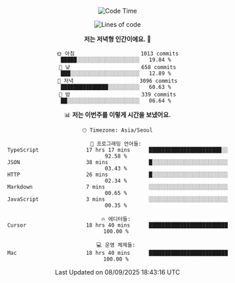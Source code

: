 <div align='center'>
 
<!--START_SECTION:waka-->
![Code Time](http://img.shields.io/badge/Code%20Time-4%2C596%20hrs%2022%20mins-blue)

![Lines of code](https://img.shields.io/badge/%EC%A0%80%EB%8A%94%20%EC%97%AC%ED%83%9C%EA%B9%8C%EC%A7%80%20-2.1%20million%20%EC%A4%84%EC%9D%98%20%EC%BD%94%EB%93%9C%EB%A5%BC%20%EC%9E%91%EC%84%B1%ED%96%88%EC%96%B4%EC%9A%94.-blue)

**저는 저녁형 인간이에요. 🦉** 

```text
🌞 아침                     1013 commits        █████░░░░░░░░░░░░░░░░░░░░   19.84 % 
🌆 낮　                     658 commits         ███░░░░░░░░░░░░░░░░░░░░░░   12.89 % 
🌃 저녁                     3096 commits        ███████████████░░░░░░░░░░   60.63 % 
🌙 밤　                     339 commits         ██░░░░░░░░░░░░░░░░░░░░░░░   06.64 % 
```


📊 **저는 이번주를 이렇게 시간을 보냈어요.** 

```text
🕑︎ Timezone: Asia/Seoul

💬 프로그래밍 언어들: 
TypeScript               17 hrs 17 mins      ███████████████████████░░   92.58 % 
JSON                     38 mins             █░░░░░░░░░░░░░░░░░░░░░░░░   03.43 % 
HTTP                     26 mins             █░░░░░░░░░░░░░░░░░░░░░░░░   02.34 % 
Markdown                 7 mins              ░░░░░░░░░░░░░░░░░░░░░░░░░   00.65 % 
JavaScript               3 mins              ░░░░░░░░░░░░░░░░░░░░░░░░░   00.35 % 

🔥 에디터들: 
Cursor                   18 hrs 40 mins      █████████████████████████   100.00 % 

💻 운영 체제들: 
Mac                      18 hrs 40 mins      █████████████████████████   100.00 % 
```


 Last Updated on 08/09/2025 18:43:16 UTC
<!--END_SECTION:waka-->
 </div>
<!---
Emewjin/Emewjin is a ✨ special ✨ repository because its `README.md` (this file) appears on your GitHub profile.
You can click the Preview link to take a look at your changes.
--->
